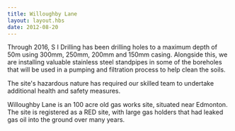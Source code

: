 ```yaml
---
title: Willoughby Lane
layout: layout.hbs
date: 2012-08-20
---
```

Through 2016, S I Drilling has been drilling holes to a maximum depth of 50m using 300mm, 250mm, 200mm and 150mm casing. Alongside this, we are installing valuable stainless steel standpipes in some of the boreholes that will be used in a pumping and filtration process to help clean the soils.

The site's hazardous nature has required our skilled team to undertake additional health and safety measures.

Willoughby Lane is an 100 acre old gas works site, situated near Edmonton. The site is registered as a RED site, with large gas holders that had leaked gas oil into the ground over many years.
